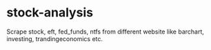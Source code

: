 # stock-analysis
Scrape stock, eft, fed_funds, ntfs from different website like barchart, investing, trandingeconomics etc.
